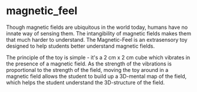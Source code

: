 # magnetic_feel

Though magnetic fields are ubiquitous in the world today, humans have no innate way of sensing them. The intangibility of magnetic fields makes them that much harder to understand. The Magnetic-Feel is an extrasensory toy designed to help students better understand magnetic fields.

The principle of the toy is simple - it's a 2 cm x 2 cm cube which vibrates in the presence of a magnetic field.  As the strength of the vibrations is proportional to the strength of the field,  moving the toy around in a magnetic field allows the student to build up a 3D-mental map of the field, which helps the student understand the 3D-structure of the field.
